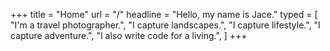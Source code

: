 +++
title = "Home"
url = "/"
headline = "Hello, my name is Jace."
typed = [
  "I'm a travel photographer.",
  "I capture landscapes.",
  "I capture lifestyle.",
  "I capture adventure.",
  "I also write code for a living.",
]
+++
